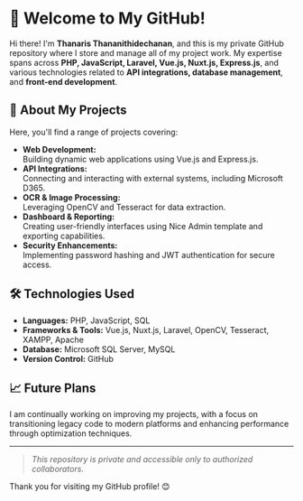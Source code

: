 # 👋 Welcome to My GitHub!

Hi there! I'm **Thanaris Thananithidechanan**, and this is my private GitHub repository where I store and manage all of my project work. My expertise spans across **PHP, JavaScript, Laravel, Vue.js, Nuxt.js, Express.js**, and various technologies related to **API integrations, database management**, and **front-end development**.

## 🚀 About My Projects

Here, you'll find a range of projects covering:

- **Web Development:**  
  Building dynamic web applications using Vue.js and Express.js.  
- **API Integrations:**  
  Connecting and interacting with external systems, including Microsoft D365.  
- **OCR & Image Processing:**  
  Leveraging OpenCV and Tesseract for data extraction.  
- **Dashboard & Reporting:**  
  Creating user-friendly interfaces using Nice Admin template and exporting capabilities.  
- **Security Enhancements:**  
  Implementing password hashing and JWT authentication for secure access.

## 🛠️ Technologies Used

- **Languages:** PHP, JavaScript, SQL  
- **Frameworks & Tools:** Vue.js, Nuxt.js, Laravel, OpenCV, Tesseract, XAMPP, Apache  
- **Database:** Microsoft SQL Server, MySQL  
- **Version Control:** GitHub  

## 📈 Future Plans

I am continually working on improving my projects, with a focus on transitioning legacy code to modern platforms and enhancing performance through optimization techniques.

---

> _This repository is private and accessible only to authorized collaborators._

Thank you for visiting my GitHub profile! 😊
